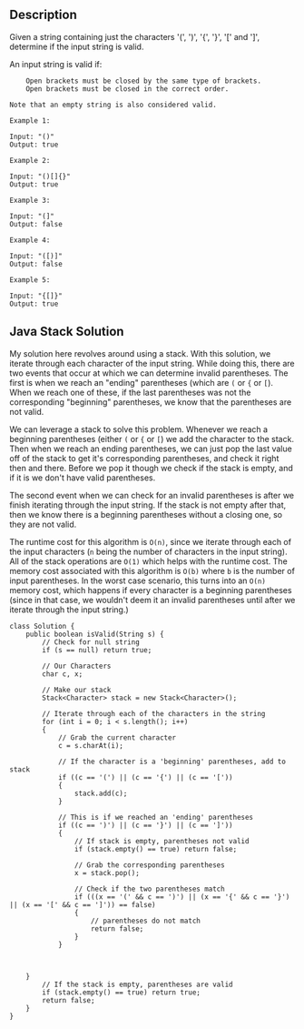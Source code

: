 ## Description


Given a string containing just the characters '(', ')', '{', '}', '[' and ']', determine if the input string is valid.

An input string is valid if:

```
    Open brackets must be closed by the same type of brackets.
    Open brackets must be closed in the correct order.

Note that an empty string is also considered valid.

Example 1:

Input: "()"
Output: true

Example 2:

Input: "()[]{}"
Output: true

Example 3:

Input: "(]"
Output: false

Example 4:

Input: "([)]"
Output: false

Example 5:

Input: "{[]}"
Output: true
```

## Java Stack Solution

My solution here revolves around using a stack. With this solution, we iterate through each character of the input string. While doing this, there are two events that occur at which we can determine invalid parentheses. The first is when we reach an "ending" parentheses (which are `(` or `{` or `[`). When we reach one of these, if the last parentheses was not the corresponding "beginning" parentheses, we know that the parentheses are not valid. 

We can leverage a stack to solve this problem. Whenever we reach a beginning parentheses (either `(` or `{` or `[`) we add the character to the stack. Then when we reach an ending parentheses, we can just pop the last value off of the stack to get it's corresponding parentheses, and check it right then and there. Before we pop it though we check if the stack is empty, and if it is we don't have valid parentheses.

The second event when we can check for an invalid parentheses is after we finish iterating through the input string. If the stack is not empty after that, then we know there is a beginning parentheses without a closing one, so they are not valid.

The runtime cost for this algorithm is `O(n)`, since we iterate through each of the input characters (`n` being the number of characters in the input string). All of the stack operations are `O(1)` which helps with the runtime cost. The memory cost associated with this algorithm is `O(b)` where `b` is the number of input parentheses. In the worst case scenario, this turns into an `O(n)` memory cost, which happens if every character is a beginning parentheses (since in that case, we wouldn't deem it an invalid parentheses until after we iterate through the input string.)

```
class Solution {
    public boolean isValid(String s) {
        // Check for null string
        if (s == null) return true;
        
        // Our Characters
        char c, x;
        
        // Make our stack
        Stack<Character> stack = new Stack<Character>();
        
        // Iterate through each of the characters in the string
        for (int i = 0; i < s.length(); i++)
        {
            // Grab the current character
            c = s.charAt(i);

            // If the character is a 'beginning' parentheses, add to stack
            if ((c == '(') || (c == '{') || (c == '['))
            {
                stack.add(c);
            }
            
            // This is if we reached an 'ending' parentheses
            if ((c == ')') || (c == '}') || (c == ']'))
            {
                // If stack is empty, parentheses not valid
                if (stack.empty() == true) return false;
                
                // Grab the corresponding parentheses
                x = stack.pop();
                
                // Check if the two parentheses match
                if (((x == '(' && c == ')') || (x == '{' && c == '}') || (x == '[' && c == ']')) == false)
                {
                    // parentheses do not match
                    return false;
                }
            }
        


    }
        // If the stack is empty, parentheses are valid
        if (stack.empty() == true) return true;
        return false;
    }
}
```

